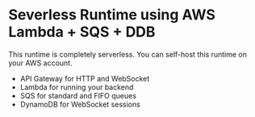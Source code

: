 # Severless Runtime using AWS Lambda + SQS + DDB

This runtime is completely serverless. You can self-host this runtime on your AWS account.

- API Gateway for HTTP and WebSocket
- Lambda for running your backend
- SQS for standard and FIFO queues
- DynamoDB for WebSocket sessions

